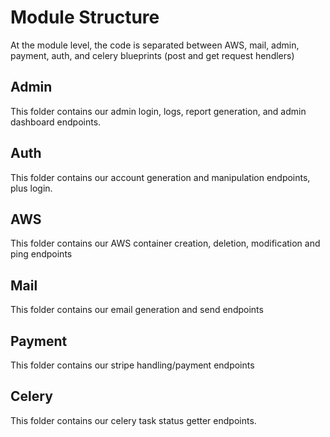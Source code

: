 # Module Structure
At the module level, the code is separated between AWS, mail, admin, payment, auth, and celery blueprints (post and get request hendlers)

## Admin
This folder contains our admin login, logs, report generation, and admin dashboard endpoints.

## Auth
This folder contains our account generation and manipulation endpoints, plus login.

## AWS
This folder contains our AWS container creation, deletion, modification and ping endpoints

## Mail
This folder contains our email generation and send endpoints

## Payment
This folder contains our stripe handling/payment endpoints

## Celery
This folder contains our celery task status getter endpoints.
